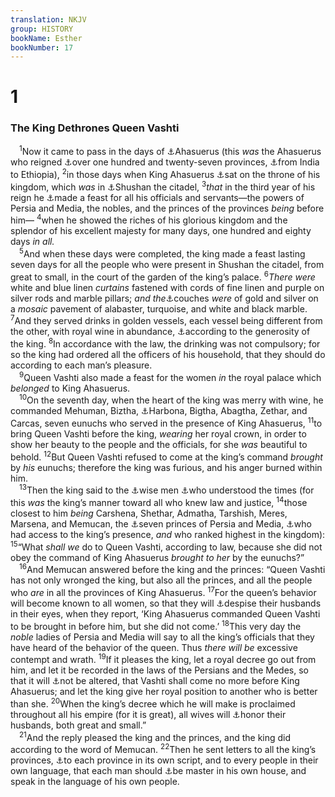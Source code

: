 ```yaml
---
translation: NKJV
group: HISTORY
bookName: Esther 
bookNumber: 17
---
```


<div class="title"><h1>1</h1><h3>The King Dethrones Queen Vashti</h3></div>
<span class="verse et_1_1"> <sup>1</sup>Now it came to pass in the days of <a data-toggle="tooltip" data-placement="bottom" title="Ezra 4:6; Dan. 9:1">⚓</a>Ahasuerus (this <i>was</i> the Ahasuerus who reigned <a data-toggle="tooltip" data-placement="bottom" title="Esth. 8:9">⚓</a>over one hundred and twenty-seven provinces, <a data-toggle="tooltip" data-placement="bottom" title="Dan. 6:1">⚓</a>from India to Ethiopia), </span>
<span class="verse et_1_2"><sup>2</sup>in those days when King Ahasuerus <a data-toggle="tooltip" data-placement="bottom" title="1 Kin. 1:46">⚓</a>sat on the throne of his kingdom, which <i>was</i> in <a data-toggle="tooltip" data-placement="bottom" title="Neh. 1:1; Dan. 8:2">⚓</a>Shushan the citadel, </span>
<span class="verse et_1_3"><sup>3</sup><i>that</i> in the third year of his reign he <a data-toggle="tooltip" data-placement="bottom" title="Gen. 40:20; Esth. 2:18">⚓</a>made a feast for all his officials and servants—the powers of Persia and Media, the nobles, and the princes of the provinces <i>being</i> before him— </span>
<span class="verse et_1_4"><sup>4</sup>when he showed the riches of his glorious kingdom and the splendor of his excellent majesty for many days, one hundred and eighty days <i>in</i> <i>all.</i><br/></span>
<span class="verse et_1_5"> <sup>5</sup>And when these days were completed, the king made a feast lasting seven days for all the people who were present in Shushan the citadel, from great to small, in the court of the garden of the king’s palace. </span>
<span class="verse et_1_6"><sup>6</sup><i>There</i> <i>were</i> white and blue linen <i>curtains</i> fastened with cords of fine linen and purple on silver rods and marble pillars; <i>and</i> <i>the</i><a data-toggle="tooltip" data-placement="bottom" title="Esth. 7:8; Ezek. 23:41; Amos 2:8; 6:4">⚓</a>couches <i>were</i> of gold and silver on a <i>mosaic</i> pavement of alabaster, turquoise, and white and black marble. </span>
<span class="verse et_1_7"><sup>7</sup>And they served drinks in golden vessels, each vessel being different from the other, with royal wine in abundance, <a data-toggle="tooltip" data-placement="bottom" title="Esth. 2:18">⚓</a>according to the generosity of the king. </span>
<span class="verse et_1_8"><sup>8</sup>In accordance with the law, the drinking was not compulsory; for so the king had ordered all the officers of his household, that they should do according to each man’s pleasure.<br/></span>
<span class="verse et_1_9"> <sup>9</sup>Queen Vashti also made a feast for the women <i>in</i> the royal palace which <i>belonged</i> to King Ahasuerus.<br/></span>
<span class="verse et_1_10"> <sup>10</sup>On the seventh day, when the heart of the king was merry with wine, he commanded Mehuman, Biztha, <a data-toggle="tooltip" data-placement="bottom" title="Esth. 7:9">⚓</a>Harbona, Bigtha, Abagtha, Zethar, and Carcas, seven eunuchs who served in the presence of King Ahasuerus, </span>
<span class="verse et_1_11"><sup>11</sup>to bring Queen Vashti before the king, <i>wearing</i> her royal crown, in order to show her beauty to the people and the officials, for she <i>was</i> beautiful to behold. </span>
<span class="verse et_1_12"><sup>12</sup>But Queen Vashti refused to come at the king’s command <i>brought</i> by <i>his</i> eunuchs; therefore the king was furious, and his anger burned within him.<br/></span>
<span class="verse et_1_13"> <sup>13</sup>Then the king said to the <a data-toggle="tooltip" data-placement="bottom" title="Jer. 10:7; Dan. 2:12; Matt. 2:1">⚓</a>wise men <a data-toggle="tooltip" data-placement="bottom" title="1 Chr. 12:32">⚓</a>who understood the times (for this <i>was</i> the king’s manner toward all who knew law and justice, </span>
<span class="verse et_1_14"><sup>14</sup>those closest to him <i>being</i> Carshena, Shethar, Admatha, Tarshish, Meres, Marsena, and Memucan, the <a data-toggle="tooltip" data-placement="bottom" title="Ezra 7:14">⚓</a>seven princes of Persia and Media, <a data-toggle="tooltip" data-placement="bottom" title="2 Kin. 25:19; (Matt. 18:10)">⚓</a>who had access to the king’s presence, <i>and</i> who ranked highest in the kingdom): </span>
<span class="verse et_1_15"><sup>15</sup>“What <i>shall</i> <i>we</i> do to Queen Vashti, according to law, because she did not obey the command of King Ahasuerus <i>brought</i> <i>to</i> <i>her</i> by the eunuchs?”<br/></span>
<span class="verse et_1_16"> <sup>16</sup>And Memucan answered before the king and the princes: “Queen Vashti has not only wronged the king, but also all the princes, and all the people who <i>are</i> in all the provinces of King Ahasuerus. </span>
<span class="verse et_1_17"><sup>17</sup>For the queen’s behavior will become known to all women, so that they will <a data-toggle="tooltip" data-placement="bottom" title="(Eph. 5:33)">⚓</a>despise their husbands in their eyes, when they report, ‘King Ahasuerus commanded Queen Vashti to be brought in before him, but she did not come.’ </span>
<span class="verse et_1_18"><sup>18</sup>This very day the <i>noble</i> ladies of Persia and Media will say to all the king’s officials that they have heard of the behavior of the queen. Thus <i>there</i> <i>will</i> <i>be</i> excessive contempt and wrath. </span>
<span class="verse et_1_19"><sup>19</sup>If it pleases the king, let a royal decree go out from him, and let it be recorded in the laws of the Persians and the Medes, so that it will <a data-toggle="tooltip" data-placement="bottom" title="Esth. 8:8; Dan. 6:8">⚓</a>not be altered, that Vashti shall come no more before King Ahasuerus; and let the king give her royal position to another who is better than she. </span>
<span class="verse et_1_20"><sup>20</sup>When the king’s decree which he will make is proclaimed throughout all his empire (for it is great), all wives will <a data-toggle="tooltip" data-placement="bottom" title="(Eph. 5:33; Col. 3:18; 1 Pet. 3:1)">⚓</a>honor their husbands, both great and small.”<br/></span>
<span class="verse et_1_21"> <sup>21</sup>And the reply pleased the king and the princes, and the king did according to the word of Memucan. </span>
<span class="verse et_1_22"><sup>22</sup>Then he sent letters to all the king’s provinces, <a data-toggle="tooltip" data-placement="bottom" title="Esth. 3:12, 8:9">⚓</a>to each province in its own script, and to every people in their own language, that each man should <a data-toggle="tooltip" data-placement="bottom" title="(Eph. 5:22–24; 1 Tim. 2:12)">⚓</a>be master in his own house, and speak in the language of his own people.<br/></span>
